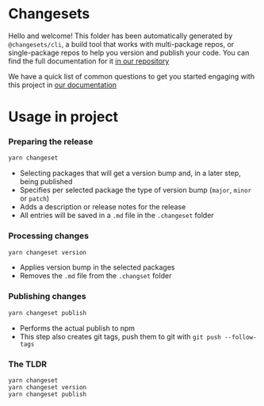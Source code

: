 # Changesets

Hello and welcome! This folder has been automatically generated by `@changesets/cli`, a build tool that works
with multi-package repos, or single-package repos to help you version and publish your code. You can
find the full documentation for it [in our repository](https://github.com/changesets/changesets)

We have a quick list of common questions to get you started engaging with this project in
[our documentation](https://github.com/changesets/changesets/blob/main/docs/common-questions.md)

# Usage in project

### Preparing the release

```bash
yarn changeset
```

-   Selecting packages that will get a version bump and, in a later step, being published
-   Specifies per selected package the type of version bump (`major`, `minor` or `patch`)
-   Adds a description or release notes for the release
-   All entries will be saved in a `.md` file in the `.changeset` folder

### Processing changes

```bash
yarn changeset version
```

-   Applies version bump in the selected packages
-   Removes the `.md` file from the `.changset` folder

### Publishing changes

```bash
yarn changeset publish
```

-   Performs the actual publish to npm
-   This step also creates git tags, push them to git with `git push --follow-tags`

### The TLDR

```
yarn changeset
yarn changeset version
yarn changeset publish
```
